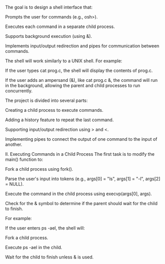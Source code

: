
The goal is to design a shell interface that:

Prompts the user for commands (e.g., osh>).

Executes each command in a separate child process.

Supports background execution (using &).

Implements input/output redirection and pipes for communication between commands.

The shell will work similarly to a UNIX shell. For example:

If the user types cat prog.c, the shell will display the contents of prog.c.

If the user adds an ampersand (&), like cat prog.c &, the command will run in the background, allowing the parent and child processes to run concurrently.

The project is divided into several parts:

Creating a child process to execute commands.

Adding a history feature to repeat the last command.

Supporting input/output redirection using > and <.

Implementing pipes to connect the output of one command to the input of another.

II. Executing Commands in a Child Process
The first task is to modify the main() function to:

Fork a child process using fork().

Parse the user's input into tokens (e.g., args[0] = "ls", args[1] = "-l", args[2] = NULL).

Execute the command in the child process using execvp(args[0], args).

Check for the & symbol to determine if the parent should wait for the child to finish.

For example:

If the user enters ps -ael, the shell will:

Fork a child process.

Execute ps -ael in the child.

Wait for the child to finish unless & is used.
